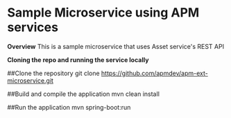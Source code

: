 Sample Microservice using APM services
===

**Overview**
This is a sample microservice that uses Asset service's REST API

**Cloning the repo and running the service locally**

##Clone the repository
git clone https://github.com/apmdev/apm-ext-microservice.git

##Build and compile the application
mvn clean install

##Run the application
mvn spring-boot:run
